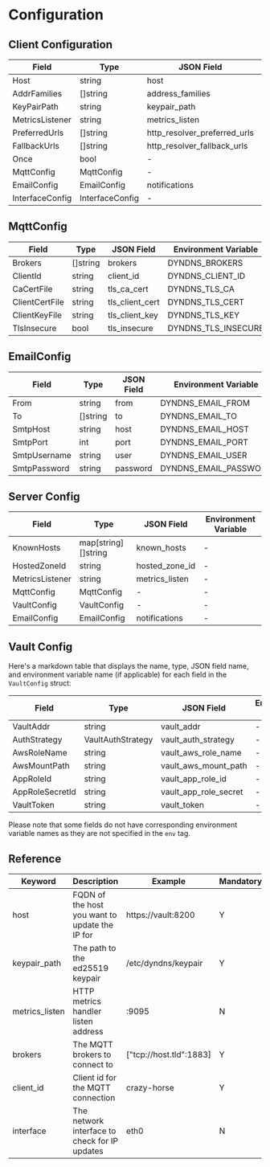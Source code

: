 # Configuration

## Client Configuration

| Field           | Type            | JSON Field                   | Environment Variable                |
|-----------------|-----------------|------------------------------|-------------------------------------|
| Host            | string          | host                         | DYNDNS_HOST                         |
| AddrFamilies    | []string        | address_families             | DYNDNS_ADDRESS_FAMILIES             |
| KeyPairPath     | string          | keypair_path                 | DYNDNS_KEYPAIR_PATH                 |
| MetricsListener | string          | metrics_listen               | DYNDNS_METRICS_LISTEN               |
| PreferredUrls   | []string        | http_resolver_preferred_urls | DYNDNS_HTTP_RESOLVER_PREFERRED_URLS |
| FallbackUrls    | []string        | http_resolver_fallback_urls  | DYNDNS_HTTP_RESOLVER_FALLBACK_URLS  |
| Once            | bool            | -                            | -                                   |
| MqttConfig      | MqttConfig      | -                            | -                                   |
| EmailConfig     | EmailConfig     | notifications                | -                                   |
| InterfaceConfig | InterfaceConfig | -                            | -                                   |

## MqttConfig

| Field          | Type     | JSON Field      | Environment Variable |
|----------------|----------|-----------------|----------------------|
| Brokers        | []string | brokers         | DYNDNS_BROKERS       |
| ClientId       | string   | client_id       | DYNDNS_CLIENT_ID     |
| CaCertFile     | string   | tls_ca_cert     | DYNDNS_TLS_CA        |
| ClientCertFile | string   | tls_client_cert | DYNDNS_TLS_CERT      |
| ClientKeyFile  | string   | tls_client_key  | DYNDNS_TLS_KEY       |
| TlsInsecure    | bool     | tls_insecure    | DYNDNS_TLS_INSECURE  |


## EmailConfig

| Field        | Type     | JSON Field | Environment Variable  |
|--------------|----------|------------|-----------------------|
| From         | string   | from       | DYNDNS_EMAIL_FROM     |
| To           | []string | to         | DYNDNS_EMAIL_TO       |
| SmtpHost     | string   | host       | DYNDNS_EMAIL_HOST     |
| SmtpPort     | int      | port       | DYNDNS_EMAIL_PORT     |
| SmtpUsername | string   | user       | DYNDNS_EMAIL_USER     |
| SmtpPassword | string   | password   | DYNDNS_EMAIL_PASSWORD |


## Server Config

| Field           | Type                | JSON Field     | Environment Variable |
|-----------------|---------------------|----------------|----------------------|
| KnownHosts      | map[string][]string | known_hosts    | -                    |
| HostedZoneId    | string              | hosted_zone_id | -                    |
| MetricsListener | string              | metrics_listen | -                    |
| MqttConfig      | MqttConfig          | -              | -                    |
| VaultConfig     | VaultConfig         | -              | -                    |
| EmailConfig     | EmailConfig         | notifications  | -                    |


## Vault Config
Here's a markdown table that displays the name, type, JSON field name, and environment variable name (if applicable) for each field in the `VaultConfig` struct:

| Field           | Type              | JSON Field            | Environment Variable |
|-----------------|-------------------|-----------------------|----------------------|
| VaultAddr       | string            | vault_addr            | -                    |
| AuthStrategy    | VaultAuthStrategy | vault_auth_strategy   | -                    |
| AwsRoleName     | string            | vault_aws_role_name   | -                    |
| AwsMountPath    | string            | vault_aws_mount_path  | -                    |
| AppRoleId       | string            | vault_app_role_id     | -                    |
| AppRoleSecretId | string            | vault_app_role_secret | -                    |
| VaultToken      | string            | vault_token           | -                    |

Please note that some fields do not have corresponding environment variable names as they are not specified in the `env` tag.

## Reference
| Keyword        | Description                                    | Example                      | Mandatory |
|----------------|------------------------------------------------|------------------------------|-----------|
| host           | FQDN of the host you want to update the IP for | https://vault:8200           | Y         |
| keypair_path   | The path to the ed25519 keypair                | /etc/dyndns/keypair          | Y         |
| metrics_listen | HTTP metrics handler listen address            | :9095                        | N         |
| brokers        | The MQTT brokers to connect to                 | ["tcp://host.tld":1883]      | Y         |
| client_id      | Client id for the MQTT connection              | crazy-horse                  | Y         |
| interface      | The network interface to check for IP updates  | eth0                         | N         |
